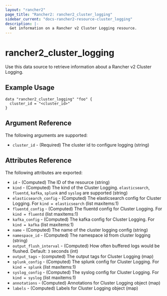 ```yaml
---
layout: "rancher2"
page_title: "Rancher2: rancher2_cluster_logging"
sidebar_current: "docs-rancher2-resource-cluster_logging"
description: |-
  Get information on a Rancher v2 Cluster Logging resource. 
---
```


# rancher2\_cluster\_logging

Use this data source to retrieve information about a Rancher v2 Cluster Logging.

## Example Usage

```hcl
data "rancher2_cluster_logging" "foo" {
  cluster_id = "<cluster_id>"
}
```

## Argument Reference

The following arguments are supported:

* `cluster_id` - (Required) The cluster id to configure logging (string)

## Attributes Reference

The following attributes are exported:

* `id` - (Computed) The ID of the resource (string)
* `kind` - (Computed) The kind of the Cluster Logging. `elasticsearch`, `fluentd`, `kafka`, `splunk` and `syslog` are supported (string)
* `elasticsearch_config` - (Computed) The elasticsearch config for Cluster Logging. For `kind = elasticsearch`  (list maxitems:1)
* `fluentd_config` - (Computed) The fluentd config for Cluster Logging. For `kind = fluentd` (list maxitems:1)
* `kafka_config` - (Computed) The kafka config for Cluster Logging. For `kind = kafka` (list maxitems:1)
* `name` - (Computed) The name of the cluster logging config (string)
* `namespace_id` - (Computed) The namespace id from cluster logging (string)
* `output_flush_interval` - (Computed) How often buffered logs would be flushed. Default: `3` seconds (int)
* `output_tags` - (computed) The output tags for Cluster Logging (map)
* `splunk_config` - (Computed) The splunk config for Cluster Logging. For `kind = splunk` (list maxitems:1)
* `syslog_config` - (Computed) The syslog config for Cluster Logging. For `kind = syslog` (list maxitems:1)
* `annotations` - (Computed) Annotations for Cluster Logging object (map)
* `labels` - (Computed) Labels for Cluster Logging object (map)

